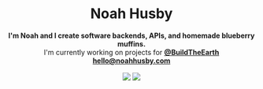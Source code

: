 <div><h1 align="center">Noah Husby</h1>
<p align="center"><b>I'm Noah and I create software backends, APIs, and homemade blueberry muffins.</b>
  <br>I'm currently working on projects for <b><a href="https://buildtheearth.net/">@BuildTheEarth</a></b>
  <br><a href="mailto:hello@noahhusby.com"><b>hello@noahhusby.com</b></a></p></p>

<p align="center">
<a>
  <img align="center" src="https://github-readme-stats.vercel.app/api?username=noahhusby&show_icons=true?count_private=true&show_border=false&include_all_commits=true&hide=contribs" />
</a>
<a>
  <img align="center" src="https://github-readme-stats.vercel.app/api/top-langs/?username=noahhusby&layout=compact" />
</a>

</p>
